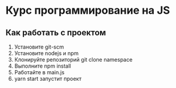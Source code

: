 # Курс программирование на JS

## Как работать с проектом

1. Установите git-scm
1. Установите nodejs и npm
1. Клонируйте репозиторий git clone namespace
1. Выполните npm install
1. Работайте в main.js
1. yarn start запустит проект
